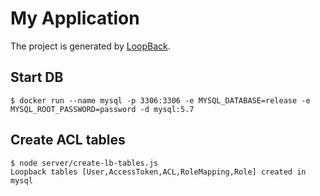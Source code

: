 # My Application

The project is generated by [LoopBack](http://loopback.io).

## Start DB

```
$ docker run --name mysql -p 3306:3306 -e MYSQL_DATABASE=release -e MYSQL_ROOT_PASSWORD=password -d mysql:5.7
```

##  Create ACL tables

```
$ node server/create-lb-tables.js
Loopback tables [User,AccessToken,ACL,RoleMapping,Role] created in  mysql
```



